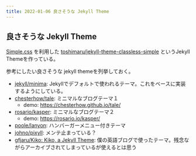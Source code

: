 ```yaml
---
title: 2022-01-06 良さそうな Jekyll Theme
---
```


## 良さそうな Jekyll Theme

[Simple.css](https://simplecss.org/) を利用した [toshimaru/jekyll-theme-classless-simple](https://github.com/toshimaru/jekyll-theme-classless-simple) というJekyll Themeを作っている。

参考にしたい良さそうな jekyll themeを列挙しておく。

- [jekyll/minima](https://github.com/jekyll/minima): Jekyllでデフォルトで使われるテーマ。これをベースに実装するようにしている。
- [chesterhow/tale](https://github.com/chesterhow/tale): ミニマルなブログテーマ１
  + demo: <https://chesterhow.github.io/tale/>
- [rosario/kasper](https://github.com/rosario/kasper): ミニマルなブログテーマ２
  - demo: <https://rosario.io/kasper/>
- [poole/lanyon](https://github.com/poole/lanyon): ハンバーガーメニュー付きテーマ
- [johno/pixyll](https://github.com/johno/pixyll): メンテ止まっている？
- [gfjaru/Kiko: Kiko, a Jekyll Theme](https://github.com/gfjaru/Kiko): 僕の英語ブログで使ったテーマ。残念ながらアーカイブされてしまっているが使えるとは思う

